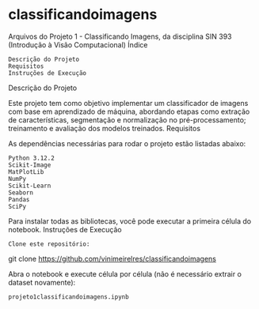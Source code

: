# classificandoimagens
Arquivos do Projeto 1 - Classificando Imagens, da disciplina SIN 393 (Introdução à Visão Computacional)
Índice

    Descrição do Projeto
    Requisitos
    Instruções de Execução

Descrição do Projeto

Este projeto tem como objetivo implementar um classificador de imagens com base em aprendizado de máquina, abordando etapas como extração de características, segmentação e normalização no pré-processamento; treinamento e avaliação dos modelos treinados.
Requisitos

As dependências necessárias para rodar o projeto estão listadas abaixo:

    Python 3.12.2
    Scikit-Image
    MatPlotLib
    NumPy
    Scikit-Learn
    Seaborn
    Pandas
    SciPy

Para instalar todas as bibliotecas, você pode executar a primeira célula do notebook.
Instruções de Execução

    Clone este repositório:

git clone https://github.com/vinimeirelres/classificandoimagens

Abra o notebook e execute célula por célula (não é necessário extrair o dataset novamente):

    projeto1classificandoimagens.ipynb
